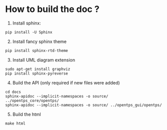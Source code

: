 # How to build the doc ?

1. Install sphinx: 
``` 
pip install -U Sphinx 
``` 

2. Install fancy sphinx theme 
``` 
pip install sphinx-rtd-theme 
``` 

3. Install UML diagram extension 
``` 
sudo apt-get install graphviz 
pip install sphinx-pyreverse 
``` 

4. Build the API (only required if new files were added)
```
cd docs
sphinx-apidoc --implicit-namespaces -o source/ ../opentps_core/opentps/
sphinx-apidoc --implicit-namespaces -o source/ ../opentps_gui/opentps/
```

5. Build the html

```
make html
```